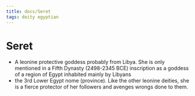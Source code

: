 ```yaml
---
title: docs/Seret
tags: deity egyptian
---
```


# Seret
- A leonine protective goddess probably from Libya. She is only mentioned in a Fifth Dynasty (2498-2345 BCE) inscription as a goddess of a region of Egypt inhabited mainly by Libyans
- the 3rd Lower Egypt nome (province). Like the other leonine deities, she is a fierce protector of her followers and avenges wrongs done to them.
